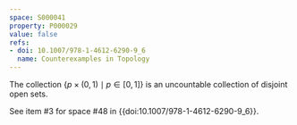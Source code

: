 ```yaml
---
space: S000041
property: P000029
value: false
refs:
- doi: 10.1007/978-1-4612-6290-9_6
  name: Counterexamples in Topology
---
```


The collection $\{ p\times (0,1)\mid p\in [0,1]\}$ is an uncountable collection of disjoint open sets.

See item #3 for space #48 in {{doi:10.1007/978-1-4612-6290-9_6}}.
